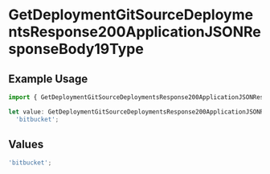 # GetDeploymentGitSourceDeploymentsResponse200ApplicationJSONResponseBody19Type

## Example Usage

```typescript
import { GetDeploymentGitSourceDeploymentsResponse200ApplicationJSONResponseBody19Type } from '@vercel/client/models/operations';

let value: GetDeploymentGitSourceDeploymentsResponse200ApplicationJSONResponseBody19Type =
  'bitbucket';
```

## Values

```typescript
'bitbucket';
```
